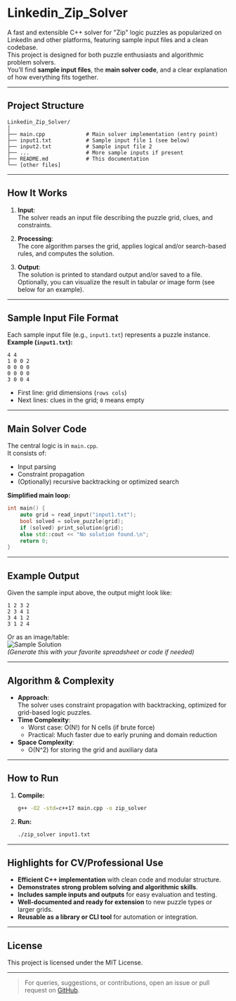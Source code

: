 # Linkedin_Zip_Solver

A fast and extensible C++ solver for "Zip" logic puzzles as popularized on LinkedIn and other platforms, featuring sample input files and a clean codebase.  
This project is designed for both puzzle enthusiasts and algorithmic problem solvers.  
You’ll find **sample input files**, the **main solver code**, and a clear explanation of how everything fits together.

---

## Project Structure

```
Linkedin_Zip_Solver/
│
├── main.cpp             # Main solver implementation (entry point)
├── input1.txt           # Sample input file 1 (see below)
├── input2.txt           # Sample input file 2
├── ...                  # More sample inputs if present
├── README.md            # This documentation
└── [other files]
```

---

## How It Works

1. **Input**:  
   The solver reads an input file describing the puzzle grid, clues, and constraints.

2. **Processing**:  
   The core algorithm parses the grid, applies logical and/or search-based rules, and computes the solution.

3. **Output**:  
   The solution is printed to standard output and/or saved to a file.  
   Optionally, you can visualize the result in tabular or image form (see below for an example).

---

## Sample Input File Format

Each sample input file (e.g., `input1.txt`) represents a puzzle instance.  
**Example (`input1.txt`):**
```
4 4
1 0 0 2
0 0 0 0
0 0 0 0
3 0 0 4
```
- First line: grid dimensions (`rows cols`)
- Next lines: clues in the grid; `0` means empty

---

## Main Solver Code

The central logic is in `main.cpp`.  
It consists of:
- Input parsing
- Constraint propagation
- (Optionally) recursive backtracking or optimized search

**Simplified main loop:**
```cpp
int main() {
    auto grid = read_input("input1.txt");
    bool solved = solve_puzzle(grid);
    if (solved) print_solution(grid);
    else std::cout << "No solution found.\n";
    return 0;
}
```

---

## Example Output

Given the sample input above, the output might look like:
```
1 2 3 2
2 3 4 1
3 4 1 2
3 1 2 4
```

Or as an image/table:  
![Sample Solution](docs/sample_solution.png)  
*(Generate this with your favorite spreadsheet or code if needed)*

---

## Algorithm & Complexity

- **Approach**:  
  The solver uses constraint propagation with backtracking, optimized for grid-based logic puzzles.
- **Time Complexity**:  
  - Worst case: O(N!) for N cells (if brute force)
  - Practical: Much faster due to early pruning and domain reduction
- **Space Complexity**:  
  - O(N^2) for storing the grid and auxiliary data

---

## How to Run

1. **Compile:**
   ```sh
   g++ -O2 -std=c++17 main.cpp -o zip_solver
   ```
2. **Run:**
   ```sh
   ./zip_solver input1.txt
   ```

---

## Highlights for CV/Professional Use

- **Efficient C++ implementation** with clean code and modular structure.
- **Demonstrates strong problem solving and algorithmic skills**.
- **Includes sample inputs and outputs** for easy evaluation and testing.
- **Well-documented and ready for extension** to new puzzle types or larger grids.
- **Reusable as a library or CLI tool** for automation or integration.

---

## License

This project is licensed under the MIT License.

---

> For queries, suggestions, or contributions, open an issue or pull request on [GitHub](https://github.com/Shreyash39/Linkedin_Zip_Solver).
